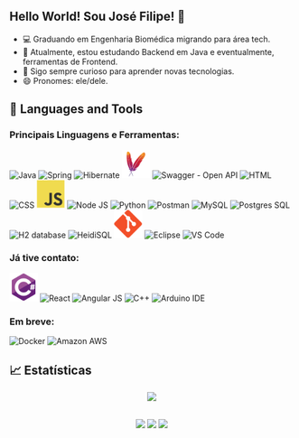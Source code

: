 ##  Hello World! Sou José Filipe! 👋
 
- 💻 Graduando em Engenharia Biomédica migrando para área tech.
- 🌱 Atualmente, estou estudando Backend em Java e eventualmente, ferramentas de Frontend. 
- 👀 Sigo sempre curioso para aprender novas tecnologias.
- 😄 Pronomes: ele/dele.

## 🚀 Languages and Tools
### Principais Linguagens e Ferramentas:
</summary>
<p align="left">
<img height="50" src="https://www.vectorlogo.zone/logos/java/java-icon.svg" title="Java" alt="Java" /></code> 
<img width="50" height="50" src="https://www.vectorlogo.zone/logos/springio/springio-icon.svg" title="Spring" alt="Spring" /></code>
<img width="50" height="50" src="https://www.vectorlogo.zone/logos/hibernate/hibernate-icon.svg" title="Hibernate" alt="Hibernate" /></code>
<img width="50" height="50" src="https://raw.githubusercontent.com/vscode-icons/vscode-icons/master/icons/file_type_maven.svg" title="Apache Maven" alt="Apache Maven" /></code>
<img width="50" height="50" src="https://www.vectorlogo.zone/logos/openapis/openapis-icon.svg" title="Swagger - Open API" alt="Swagger - Open API" /></code>
<img width="50" height="50" src="https://github.com/leandrocgsi/leandrocgsi/blob/main/svg_logos/html_logo.png" title="HTML" alt="HTML" />
<img width="50" height="50" src="https://github.com/leandrocgsi/leandrocgsi/blob/main/svg_logos/css_logo.png" title="CSS" alt="CSS" />
<img width="50" height="50" src="https://raw.githubusercontent.com/devicons/devicon/master/icons/javascript/javascript-original.svg" title="JavaScript" alt="JavaScript" />
<img height="50" src="https://github.com/leandrocgsi/leandrocgsi/blob/main/svg_logos/nodejs.png" title="Node JS" alt="Node JS">
<img  height="50" width="50" src="https://cdn.jsdelivr.net/gh/devicons/devicon/icons/python/python-original.svg" title="Python" alt="Python"/>
<img width="50" height="50" src="https://www.vectorlogo.zone/logos/getpostman/getpostman-icon.svg" title="Postman" alt="Postman" /></code>
<img width="50" height="50" src="https://www.vectorlogo.zone/logos/mysql/mysql-icon.svg" title="MySQL" alt="MySQL"/></code>
<img width="50" height="50" src="https://www.vectorlogo.zone/logos/postgresql/postgresql-icon.svg" title="Postgres SQL" alt="Postgres SQL"/></code>
<img height="50" src="http://h2database.com/html/images/h2-logo-2.png" title="H2 database" alt="H2 database">
<img height="50" src="https://upload.wikimedia.org/wikipedia/commons/thumb/3/32/HeidiSQL_logo_image.png/600px-HeidiSQL_logo_image.png?20200307114522" title="HeidiSQL" alt="HeidiSQL">
<img height="50" src="https://raw.githubusercontent.com/devicons/devicon/master/icons/git/git-original.svg" title="GIT" alt="GIT">
<img height="50" src="https://cdn.freebiesupply.com/logos/large/2x/eclipse-11-logo-png-transparent.png" title="Eclipse" alt="Eclipse">
<img height="50" src="https://upload.wikimedia.org/wikipedia/commons/thumb/9/9a/Visual_Studio_Code_1.35_icon.svg/512px-Visual_Studio_Code_1.35_icon.svg.png?20210804221519" title="VS Code" alt="VS Code">


</p>

### Já tive contato:
</summary>
<p align="left">
<img height="50" src="https://raw.githubusercontent.com/devicons/devicon/master/icons/csharp/csharp-original.svg" title="C#" alt="C#" /></code>
<img title="React" alt="React" height="50" width="50" src="https://cdn.jsdelivr.net/gh/devicons/devicon/icons/react/react-original.svg" />
<img width="50" height="50" src="https://raw.githubusercontent.com/leandrocgsi/leandrocgsi/main/svg_logos/angularjs-original.svg" title="Angular JS" alt="Angular JS" />
<img title="C++" alt="C++" height="50" width="50" src="https://upload.wikimedia.org/wikipedia/commons/thumb/1/18/ISO_C%2B%2B_Logo.svg/306px-ISO_C%2B%2B_Logo.svg.png?20170928190710" />
<img title="Arduino IDE" alt="Arduino IDE" height="50" width="50" src="https://www.nicepng.com/png/detail/207-2079566_arduino-1-logo-png-transparent-arduino-logo-png.png" />

<p>

### Em breve:
</summary>
<p align="left">
<img height="50" src="https://raw.githubusercontent.com/leandrocgsi/leandrocgsi/2331dded51784b78b8b66fd83037b2f2e28943e3/svg_logos/docker_logo.svg" title="Docker" alt="Docker" />
<img width="50" height="50" src="https://github.com/leandrocgsi/leandrocgsi/blob/main/svg_logos/amazon_aws-icon.png" title="Amazon AWS" alt="Amazon AWS" /></code>
<p>

 ## 📈 Estatísticas
<div align="center">
  <a href="https://github.com/filipe4ndrade">  
  <img height="300em" src="https://github-readme-stats.vercel.app/api/top-langs/?username=filipe4ndrade&layout=compact&langs_count=7&theme=dracula"/>
</div>

  ##
 
  <div align="center"> 
  <a href="https://instagram.com/filipeandr4de" target="_blank"><img src="https://img.shields.io/badge/-Instagram-%23E4405F?style=for-the-badge&logo=instagram&logoColor=white" target="_blank"></a>
  <a href = "mailto:filipeandrade000@gmail.com"><img src="https://img.shields.io/badge/-Gmail-%23333?style=for-the-badge&logo=gmail&logoColor=white" target="_blank"></a>
  <a href="https://www.linkedin.com/in/jos%C3%A9-filipe-983b16210/" target="_blank"><img src="https://img.shields.io/badge/-LinkedIn-%230077B5?style=for-the-badge&logo=linkedin&logoColor=white" target="_blank"></a> 

 </div>
